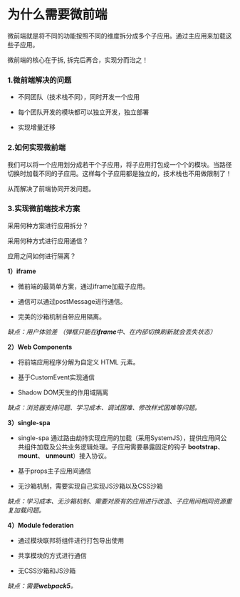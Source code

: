 # 为什么需要微前端

微前端就是将不同的功能按照不同的维度拆分成多个子应用。通过主应用来加载这些子应用。

微前端的核心在于拆, 拆完后再合，实现分而治之！

### 1.微前端解决的问题

* 不同团队（技术栈不同），同时开发一个应用

* 每个团队开发的模块都可以独立开发，独立部署

* 实现增量迁移

### 2.如何实现微前端

我们可以将一个应用划分成若干个子应用，将子应用打包成一个个的模块。当路径切换时加载不同的子应用。这样每个子应用都是独立的，技术栈也不用做限制了！

从而解决了前端协同开发问题。

### 3.实现微前端技术方案

采用何种方案进行应用拆分？

采用何种方式进行应用通信？

应用之间如何进行隔离？

**1）iframe**

* 微前端的最简单方案，通过iframe加载子应用。

* 通信可以通过postMessage进行通信。

* 完美的沙箱机制自带应用隔离。

*缺点：用户体验差 （弹框只能在**iframe**中、在内部切换刷新就会丢失状态）*

**2）Web Components**

* 将前端应用程序分解为自定义 HTML 元素。

* 基于CustomEvent实现通信

* Shadow DOM天生的作用域隔离

*缺点：浏览器支持问题、学习成本、调试困难、修改样式困难等问题。*

**3）single-spa**

* single-spa 通过路由劫持实现应用的加载（采用SystemJS），提供应用间公共组件加载及公共业务逻辑处理。子应用需要暴露固定的钩子 **bootstrap**、**mount**、 **unmount**）接入协议。

* 基于props主子应用间通信

* 无沙箱机制，需要实现自己实现JS沙箱以及CSS沙箱

*缺点：学习成本、无沙箱机制、需要对原有的应用进行改造、子应用间相同资源重复加载问题。*

**4）Module federation**

* 通过模块联邦将组件进行打包导出使用

* 共享模块的方式进行通信

* 无CSS沙箱和JS沙箱

*缺点：需要**webpack5**。*

